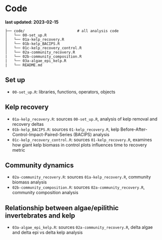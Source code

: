 # Code

**last updated: 2023-02-15**

    ├── code/                        # all analysis code
    │   └── 00-set_up.R                                                   
    │   └── 01a-kelp_recovery.R                             
    │   └── 01b-kelp_BACIPS.R              
    │   └── 01c-kelp_recovery_control.R     
    │   └── 02a-community_recovery.R                        
    |   └── 02b-community_composition.R 
    |   └── 03a-algae_epi_kelp.R   
    |   └── README.md

## Set up
- `00-set_up.R`: libraries, functions, operators, objects  

## Kelp recovery
- `01a-kelp_recovery.R`: sources `00-set_up.R`, analysis of kelp removal and recovery deltas  
- `01b-kelp_BACIPS.R`: sources `01-kelp_recovery.R`, kelp Before-After-Control-Impact-Paired-Series (BACIPS) analysis  
- `01c-kelp_recovery_control.R`: sources `01-kelp_recovery.R`, examines how giant kelp biomass in control plots influences time to recovery metric  

## Community dynamics
- `02a-community_recovery.R`: sources `01a-kelp_recovery.R`, community biomass analysis  
- `02b-community_composition.R`: sources `02a-community_recovery.R`, community composition analysis  

## Relationship between algae/epilithic invertebrates and kelp
- `03a-algae_epi_kelp.R`: sources `02a-community_recovery.R`, delta algae and delta epi vs delta kelp analysis